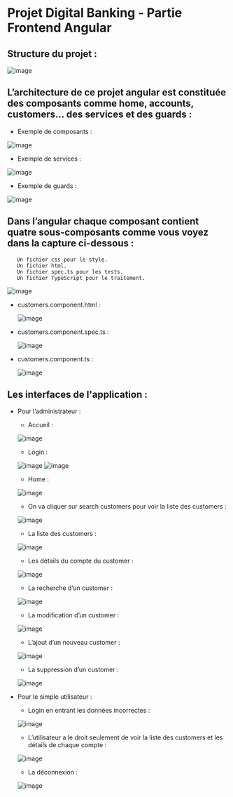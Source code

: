 # Projet Digital Banking - Partie Frontend Angular

## Structure du projet :
  
![image](https://github.com/HousnaAghzer/Aghzer-Housna-JEE/assets/123586109/bb34893c-75b6-434f-8970-9a40fe00973f)


## L’architecture de ce projet angular est constituée des composants comme home, accounts, customers… des services et des guards :
- Exemple de composants :
  
![image](https://github.com/HousnaAghzer/Aghzer-Housna-JEE/assets/123586109/de8d1535-a978-4a00-907f-1f74a3fc30f1)
- Exemple de services :
  
![image](https://github.com/HousnaAghzer/Aghzer-Housna-JEE/assets/123586109/60b60655-3c16-4b9a-b271-62e853f36cbf)
- Exemple de guards :

![image](https://github.com/HousnaAghzer/Aghzer-Housna-JEE/assets/123586109/ec7b8bdc-ccf5-4a66-9d0a-07cb4b6bf446)

## Dans l’angular chaque composant contient quatre sous-composants comme vous voyez dans la capture ci-dessous :

  
       Un fichier css pour le style.
       Un fichier html.
       Un fichier spec.ts pour les tests.
       Un fichier TypeScript pour le traitement.
  ![image](https://github.com/HousnaAghzer/Aghzer-Housna-JEE/assets/123586109/1b2b0e7d-2500-45f1-b193-78b76060e1e8)
  -	customers.component.html :
    
    ![image](https://github.com/HousnaAghzer/Aghzer-Housna-JEE/assets/123586109/4f035ff4-4965-463a-bdb6-6db1012e6cc0)
  -	customers.component.spec.ts :
    
    ![image](https://github.com/HousnaAghzer/Aghzer-Housna-JEE/assets/123586109/4213c4e4-fc7f-4d07-b4f5-b23fcdbb292e)
  -	customers.component.ts :
    
    ![image](https://github.com/HousnaAghzer/Aghzer-Housna-JEE/assets/123586109/e7f51584-c9e7-41d9-ad02-a2685860eec9)

## Les interfaces de l'application :

+ Pour l’administrateur :

   -	Accueil :
     
     ![image](https://github.com/HousnaAghzer/Aghzer-Housna-JEE/assets/123586109/b785d161-1956-4efc-a74b-56ecf82893fe)

   -	Login :

     ![image](https://github.com/HousnaAghzer/Aghzer-Housna-JEE/assets/123586109/70ecf28a-3cb7-454e-91ea-4b807b438d60)
     ![image](https://github.com/HousnaAghzer/Aghzer-Housna-JEE/assets/123586109/f53fc9b7-8dd7-448a-847c-2d34748c24ef)

    - Home :

     ![image](https://github.com/HousnaAghzer/Aghzer-Housna-JEE/assets/123586109/192a9a90-4462-415e-9b26-f2ae5939dcf4)

    -	On va cliquer sur search customers pour voir la liste des customers :

     ![image](https://github.com/HousnaAghzer/Aghzer-Housna-JEE/assets/123586109/a74e3b4e-0bd1-472c-a49c-bf32111c108b)

    -	La liste des customers :
 
     ![image](https://github.com/HousnaAghzer/Aghzer-Housna-JEE/assets/123586109/5eaac61a-0754-484e-b5e6-2f719a120b58)

    -	Les détails du compte du customer :

     ![image](https://github.com/HousnaAghzer/Aghzer-Housna-JEE/assets/123586109/3f3b491b-161f-4136-a913-a3a42be4f032)

     -	La recherche d’un customer :
       
     ![image](https://github.com/HousnaAghzer/Aghzer-Housna-JEE/assets/123586109/f043ae85-674a-42df-8588-45211854d37c)

     -	La modification d’un customer :
 
     ![image](https://github.com/HousnaAghzer/Aghzer-Housna-JEE/assets/123586109/843a35d1-6d2d-4f75-8268-8709519a3380)

     -	L’ajout d’un nouveau customer :
 
     ![image](https://github.com/HousnaAghzer/Aghzer-Housna-JEE/assets/123586109/0952e78b-20be-485e-9461-56a2ddf99181)

     -	 La suppression d’un customer :
 
     ![image](https://github.com/HousnaAghzer/Aghzer-Housna-JEE/assets/123586109/3da25c60-ea97-4777-b7f3-485d3c6ef1f6)

 +	Pour le simple utilisateur :

     -	Login en entrant les données incorrectes :
       
     ![image](https://github.com/HousnaAghzer/Aghzer-Housna-JEE/assets/123586109/c8e2e8b6-b188-4319-8aa7-3bdcbd4c429d)

     -	L’utilisateur a le droit seulement de voir la liste des customers et les détails de chaque compte :
       
     ![image](https://github.com/HousnaAghzer/Aghzer-Housna-JEE/assets/123586109/572c4d43-64d8-405d-bad6-998db6a50b26)

  	 -	La déconnexion :
      
  	 ![image](https://github.com/HousnaAghzer/Aghzer-Housna-JEE/assets/123586109/a7760357-baa7-41cb-957c-1b14e925e99e)



























